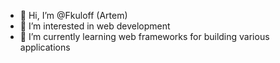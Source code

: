 - 👋 Hi, I’m @Fkuloff (Artem)
- 👀 I’m interested in web development
- 🌱 I’m currently learning web frameworks for building various applications

